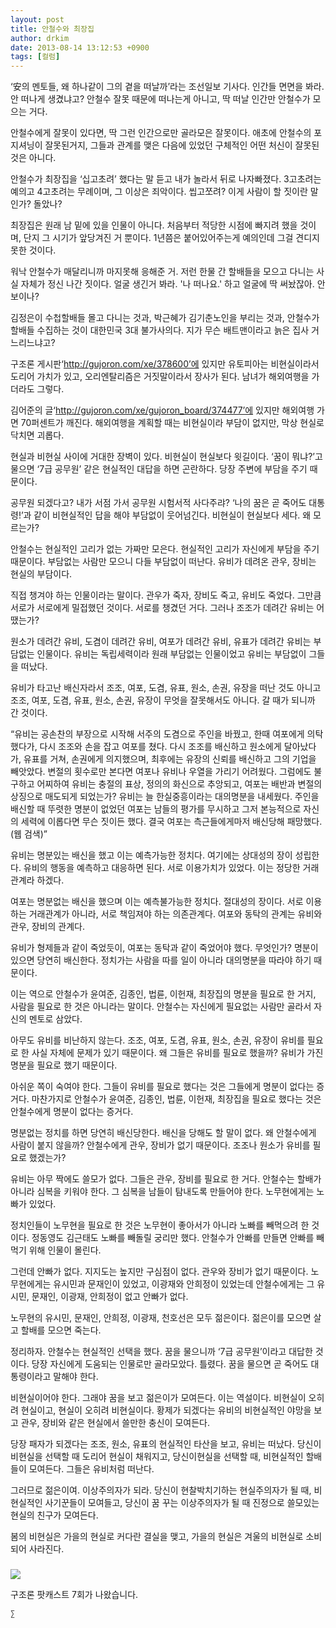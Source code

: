 ```yaml
---
layout: post
title: 안철수와 최장집
author: drkim
date: 2013-08-14 13:12:53 +0900
tags: [컬럼]
---
```

 


  


‘安의 멘토들, 왜 하나같이 그의 곁을 떠날까’라는 조선일보 기사다. 인간들 면면을 봐라. 안 떠나게 생겼냐고? 안철수 잘못 때문에 떠나는게 아니고, 딱 떠날 인간만 안철수가 모으는 거다. 


  


안철수에게 잘못이 있다면, 딱 그런 인간으로만 골라모은 잘못이다. 애초에 안철수의 포지셔닝이 잘못된거지, 그들과 관계를 맺은 다음에 있었던 구체적인 어떤 처신이 잘못된 것은 아니다. 


  


안철수가 최장집을 ‘십고초려’ 했다는 말 듣고 내가 놀라서 뒤로 나자빠졌다. 3고초려는 예의고 4고초려는 무례이며, 그 이상은 죄악이다. 씹고쪼려? 이게 사람이 할 짓이란 말인가? 돌았나? 


  


최장집은 원래 남 밑에 있을 인물이 아니다. 처음부터 적당한 시점에 빠지려 했을 것이며, 단지 그 시기가 앞당겨진 거 뿐이다. 1년쯤은 붙어있어주는게 예의인데 그걸 견디지 못한 것이다. 


  


워낙 안철수가 매달리니까 마지못해 응해준 거. 저런 한물 간 할배들을 모으고 다니는 사실 자체가 정신 나간 짓이다. 얼굴 생긴거 봐라. '나 떠나요.' 하고 얼굴에 딱 써놨잖아. 안 보이나?


  


김정은이 수첩할배들 몰고 다니는 것과, 박근혜가 김기춘노인을 부리는 것과, 안철수가 할배들 수집하는 것이 대한민국 3대 불가사의다. 지가 무슨 배트맨이라고 늙은 집사 거느리느냐고?


  


구조론 게시판‘http://gujoron.com/xe/378600’에 있지만 유토피아는 비현실이라서 도리어 가치가 있고, 오리엔탈리즘은 거짓말이라서 장사가 된다. 남녀가 해외여행을 가더라도 그렇다. 


  


김어준의 글‘http://gujoron.com/xe/gujoron_board/374477’에 있지만 해외여행 가면 70퍼센트가 깨진다. 해외여행을 계획할 때는 비현실이라 부담이 없지만, 막상 현실로 닥치면 괴롭다. 


  


현실과 비현실 사이에 거대한 장벽이 있다. 비현실이 현실보다 윗길이다. ‘꿈이 뭐냐?’고 물으면 ‘7급 공무원’ 같은 현실적인 대답을 하면 곤란하다. 당장 주변에 부담을 주기 때문이다. 


  


공무원 되겠다고? 내가 서점 가서 공무원 시험서적 사다주랴? ‘나의 꿈은 곧 죽어도 대통령!’과 같이 비현실적인 답을 해야 부담없이 웃어넘긴다. 비현실이 현실보다 세다. 왜 모르는가? 


  


안철수는 현실적인 고리가 없는 가짜만 모은다. 현실적인 고리가 자신에게 부담을 주기 때문이다. 부담없는 사람만 모으니 다들 부담없이 떠난다. 유비가 데려온 관우, 장비는 현실의 부담이다.


  


직접 챙겨야 하는 인물이라는 말이다. 관우가 죽자, 장비도 죽고, 유비도 죽었다. 그만큼 서로가 서로에게 밀접했던 것이다. 서로를 챙겼던 거다. 그러나 조조가 데려간 유비는 어땠는가? 


  


원소가 데려간 유비, 도겸이 데려간 유비, 여포가 데려간 유비, 유표가 데려간 유비는 부담없는 인물이다. 유비는 독립세력이라 원래 부담없는 인물이었고 유비는 부담없이 그들을 떠났다.


  


유비가 타고난 배신자라서 조조, 여포, 도겸, 유표, 원소, 손권, 유장을 떠난 것도 아니고 조조, 여포, 도겸, 유표, 원소, 손권, 유장이 무엇을 잘못해서도 아니다. 갈 때가 되니까 간 것이다. 


  


“유비는 공손찬의 부장으로 시작해 서주의 도겸으로 주인을 바꿨고, 한때 여포에게 의탁했다가, 다시 조조와 손을 잡고 여포를 쳤다. 다시 조조를 배신하고 원소에게 달아났다가, 유표를 거쳐, 손권에게 의지했으며, 최후에는 유장의 신뢰를 배신하고 그의 기업을 빼앗았다. 변절의 횟수로만 본다면 여포나 유비나 우열을 가리기 어려웠다. 그럼에도 불구하고 어찌하여 유비는 충절의 표상, 정의의 화신으로 추앙되고, 여포는 배반과 변절의 상징으로 매도되게 되었는가? 유비는 늘 한실중흥이라는 대의명분을 내세웠다. 주인을 배신할 때 뚜렷한 명분이 없었던 여포는 남들의 평가를 무시하고 그저 본능적으로 자신의 세력에 이롭다면 무슨 짓이든 했다. 결국 여포는 측근들에게마저 배신당해 패망했다.(웹 검색)” 


  


유비는 명분있는 배신을 했고 이는 예측가능한 정치다. 여기에는 상대성의 장이 성립한다. 유비의 행동을 예측하고 대응하면 된다. 서로 이용가치가 있었다. 이는 정당한 거래관계라 하겠다.


  


여포는 명분없는 배신을 했으며 이는 예측불가능한 정치다. 절대성의 장이다. 서로 이용하는 거래관계가 아니라, 서로 책임져야 하는 의존관계다. 여포와 동탁의 관계는 유비와 관우, 장비의 관계다. 


  


유비가 형제들과 같이 죽었듯이, 여포는 동탁과 같이 죽었어야 했다. 무엇인가? 명분이 있으면 당연히 배신한다. 정치가는 사람을 따를 일이 아니라 대의명분을 따라야 하기 때문이다. 


  


이는 역으로 안철수가 윤여준, 김종인, 법륜, 이헌재, 최장집의 명분을 필요로 한 거지, 사람을 필요로 한 것은 아니라는 말이다. 안철수는 자신에게 필요없는 사람만 골라서 자신의 멘토로 삼았다. 


  


아무도 유비를 비난하지 않는다. 조조, 여포, 도겸, 유표, 원소, 손권, 유장이 유비를 필요로 한 사실 자체에 문제가 있기 때문이다. 왜 그들은 유비를 필요로 했을까? 유비가 가진 명분을 필요로 했기 때문이다. 


  


아쉬운 쪽이 숙여야 한다. 그들이 유비를 필요로 했다는 것은 그들에게 명분이 없다는 증거다. 마찬가지로 안철수가 윤여준, 김종인, 법륜, 이헌재, 최장집을 필요로 했다는 것은 안철수에게 명분이 없다는 증거다. 


  


명분없는 정치를 하면 당연히 배신당한다. 배신을 당해도 할 말이 없다. 왜 안철수에게 사람이 붙지 않을까? 안철수에게 관우, 장비가 없기 때문이다. 조조나 원소가 유비를 필요로 했겠는가? 


  


유비는 아무 짝에도 쓸모가 없다. 그들은 관우, 장비를 필요로 한 거다. 안철수는 할배가 아니라 심복을 키워야 한다. 그 심복을 남들이 탐내도록 만들어야 한다. 노무현에게는 노빠가 있었다. 


  


정치인들이 노무현을 필요로 한 것은 노무현이 좋아서가 아니라 노빠를 빼먹으려 한 것이다. 정동영도 김근태도 노빠를 빼돌릴 궁리만 했다. 안철수가 안빠를 만들면 안빠를 빼먹기 위해 인물이 몰린다. 


  


그런데 안빠가 없다. 지지도는 높지만 구심점이 없다. 관우와 장비가 없기 때문이다. 노무현에게는 유시민과 문재인이 있었고, 이광재와 안희정이 있었는데 안철수에게는 그 유시민, 문재인, 이광재, 안희정이 없고 안빠가 없다. 


  


노무현의 유시민, 문재인, 안희정, 이광재, 천호선은 모두 젊은이다. 젊은이를 모으면 살고 할배를 모으면 죽는다. 


  


정리하자. 안철수는 현실적인 선택을 했다. 꿈을 물으니까 ‘7급 공무원’이라고 대답한 것이다. 당장 자신에게 도움되는 인물로만 골라모았다. 틀렸다. 꿈을 물으면 곧 죽어도 대통령이라고 말해야 한다. 


  


비현실이어야 한다. 그래야 꿈을 보고 젊은이가 모여든다. 이는 역설이다. 비현실이 오히려 현실이고, 현실이 오히려 비현실이다. 황제가 되겠다는 유비의 비현실적인 야망을 보고 관우, 장비와 같은 현실에서 쓸만한 충신이 모여든다. 


  


당장 패자가 되겠다는 조조, 원소, 유표의 현실적인 타산을 보고, 유비는 떠났다. 당신이 비현실을 선택할 때 도리어 현실이 채워지고, 당신이현실을 선택할 때, 비현실적인 할배들이 모여든다. 그들은 유비처럼 떠난다. 


  


그러므로 젊은이여. 이상주의자가 되라. 당신이 현찰박치기하는 현실주의자가 될 때, 비현실적인 사기꾼들이 모여들고, 당신이 꿈 꾸는 이상주의자가 될 때 진정으로 쓸모있는 현실의 친구가 모여든다. 



봄의 비현실은 가을의 현실로 커다란 결실을 맺고, 가을의 현실은 겨울의 비현실로 소비되어 사라진다. 



 ###


  





  ![](http://gujoron.com/images/board_pod.gif) 
  
  
  구조론 팟캐스트 7회가 나왔습니다. 
  
  
  
  
  
    ∑ 
  
  
  
  
  
  
  
  
  
  
  
  
  
  
  
